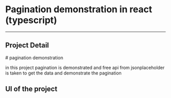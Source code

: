 # Pagination demonstration in react (typescript)

<hr/>

<detail>
  <h2>Project Detail</h2>
  # pagination demonstration
  <p>in this project pagination is demonstrated and free api from jsonplaceholder is taken to get the data and demonstrate the pagination</p>
</detail>

<detail>
  <h2>UI of the project</h2>
  <img src="https://github.com/PaudelSworup/Pagination/assets/96978659/60127dc9-1d2a-4a2b-9050-24701f5bd777" alt="" />
</detail>



